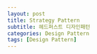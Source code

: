 ```yaml
---
layout: post
title: Strategy Pattern
subtitle: 헤드퍼스트 디자인패턴
categories: Design Pattern
tags: [Design Pattern]
---  
```

